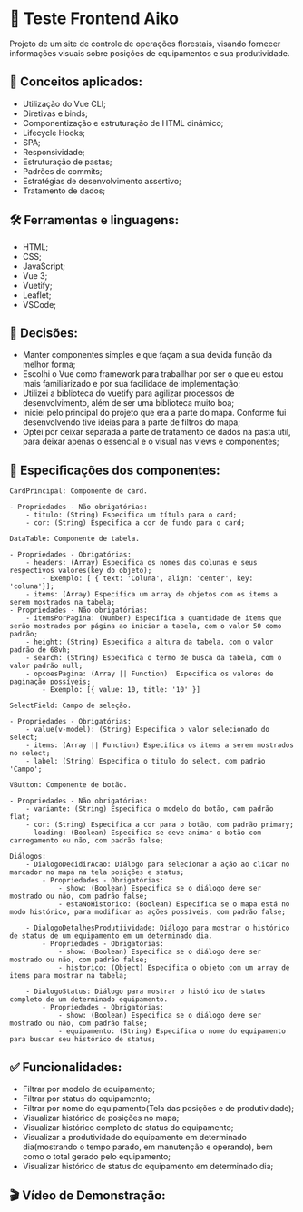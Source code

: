 # 📝 Teste Frontend Aiko

Projeto de um site de controle de operações florestais, visando fornecer informações visuais sobre posições de equipamentos e sua produtividade.

## 📑 Conceitos aplicados:

- Utilização do Vue CLI;
- Diretivas e binds;
- Componentização e estruturação de HTML dinâmico;
- Lifecycle Hooks;
- SPA;
- Responsividade;
- Estruturação de pastas;
- Padrões de commits;
- Estratégias de desenvolvimento assertivo;
- Tratamento de dados;

## 🛠 Ferramentas e linguagens:

- HTML;
- CSS;
- JavaScript;
- Vue 3;
- Vuetify;
- Leaflet;
- VSCode;

## 🤯 Decisões:

- Manter componentes simples e que façam a sua devida função da melhor forma;
- Escolhi o Vue como framework para traballhar por ser o que eu estou mais familiarizado e por sua facilidade de implementação;
- Utilizei a biblioteca do vuetify para agilizar processos de desenvolvimento, além de ser uma biblioteca muito boa;
- Iniciei pelo principal do projeto que era a parte do mapa. Conforme fui desenvolvendo tive ideias para a parte de filtros do mapa;
- Optei por deixar separada a parte de tratamento de dados na pasta util, para deixar apenas o essencial e o visual nas views e componentes;

## 🧱 Especificações dos componentes:

```
CardPrincipal: Componente de card.

- Propriedades - Não obrigatórias:
    - titulo: (String) Especifica um título para o card;
    - cor: (String) Especifica a cor de fundo para o card;
```

```
DataTable: Componente de tabela.

- Propriedades - Obrigatórias:
    - headers: (Array) Especifica os nomes das colunas e seus respectivos valores(key do objeto);
        - Exemplo: [ { text: 'Coluna', align: 'center', key: 'coluna'}];
    - items: (Array) Especifica um array de objetos com os items a serem mostrados na tabela;
- Propriedades - Não obrigatórias:
    - itemsPorPagina: (Number) Especifica a quantidade de items que serão mostrados por página ao iniciar a tabela, com o valor 50 como padrão;
    - height: (String) Especifica a altura da tabela, com o valor padrão de 68vh;
    - search: (String) Especifica o termo de busca da tabela, com o valor padrão null;
    - opcoesPagina: (Array || Function)  Especifica os valores de paginação possíveis;
        - Exemplo: [{ value: 10, title: '10' }]
```

```
SelectField: Campo de seleção.

- Propriedades - Obrigatórias:
    - value(v-model): (String) Especifica o valor selecionado do select;
    - items: (Array || Function) Especifica os items a serem mostrados no select;
    - label: (String) Especifica o titulo do select, com padrão 'Campo';
```

```
VButton: Componente de botão.

- Propriedades - Não obrigatórias:
    - variante: (String) Especifica o modelo do botão, com padrão flat;
    - cor: (String) Especifica a cor para o botão, com padrão primary;
    - loading: (Boolean) Especifica se deve animar o botão com carregamento ou não, com padrão false;
```

```
Diálogos: 
    - DialogoDecidirAcao: Diálogo para selecionar a ação ao clicar no marcador no mapa na tela posições e status;
        - Propriedades - Obrigatórias:
            - show: (Boolean) Especifica se o diálogo deve ser mostrado ou não, com padrão false;
            - estaNoHistorico: (Boolean) Especifica se o mapa está no modo histórico, para modificar as ações possíveis, com padrão false;

    - DialogoDetalhesProdutiividade: Diálogo para mostrar o histórico de status de um equipamento em um determinado dia.
        - Propriedades - Obrigatórias:
            - show: (Boolean) Especifica se o diálogo deve ser mostrado ou não, com padrão false;
            - historico: (Object) Especifica o objeto com um array de items para mostrar na tabela;

    - DialogoStatus: Diálogo para mostrar o histórico de status completo de um determinado equipamento.
        - Propriedades - Obrigatórias:
            - show: (Boolean) Especifica se o diálogo deve ser mostrado ou não, com padrão false;
            - equipamento: (String) Especifica o nome do equipamento para buscar seu histórico de status;
```

## ✅ Funcionalidades:

- Filtrar por modelo de equipamento;
- Filtrar por status do equipamento;
- Filtrar por nome do equipamento(Tela das posições e de produtividade);
- Visualizar histórico de posições no mapa;
- Visualizar histórico completo de status do equipamento;
- Visualizar a produtividade do equipamento em determinado dia(mostrando o tempo parado, em manutenção e operando), bem como o total gerado pelo equipamento;
- Visualizar histórico de status do equipamento em determinado dia;

## 🎬 Vídeo de Demonstração: